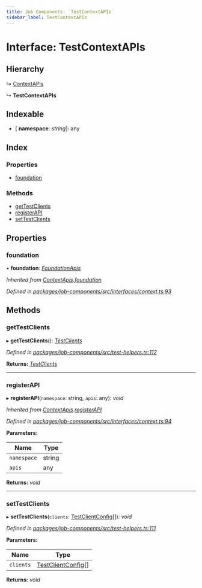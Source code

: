 ```yaml
---
title: Job Components: `TestContextAPIs`
sidebar_label: TestContextAPIs
---
```


# Interface: TestContextAPIs

## Hierarchy

  ↳ [ContextAPIs](contextapis.md)

  ↳ **TestContextAPIs**

## Indexable

* \[ **namespace**: *string*\]: any

## Index

### Properties

* [foundation](testcontextapis.md#foundation)

### Methods

* [getTestClients](testcontextapis.md#gettestclients)
* [registerAPI](testcontextapis.md#registerapi)
* [setTestClients](testcontextapis.md#settestclients)

## Properties

###  foundation

• **foundation**: *[FoundationApis](foundationapis.md)*

*Inherited from [ContextApis](contextapis.md).[foundation](contextapis.md#foundation)*

*Defined in [packages/job-components/src/interfaces/context.ts:93](https://github.com/terascope/teraslice/blob/78714a985/packages/job-components/src/interfaces/context.ts#L93)*

## Methods

###  getTestClients

▸ **getTestClients**(): *[TestClients](testclients.md)*

*Defined in [packages/job-components/src/test-helpers.ts:112](https://github.com/terascope/teraslice/blob/78714a985/packages/job-components/src/test-helpers.ts#L112)*

**Returns:** *[TestClients](testclients.md)*

___

###  registerAPI

▸ **registerAPI**(`namespace`: string, `apis`: any): *void*

*Inherited from [ContextApis](contextapis.md).[registerAPI](contextapis.md#registerapi)*

*Defined in [packages/job-components/src/interfaces/context.ts:94](https://github.com/terascope/teraslice/blob/78714a985/packages/job-components/src/interfaces/context.ts#L94)*

**Parameters:**

Name | Type |
------ | ------ |
`namespace` | string |
`apis` | any |

**Returns:** *void*

___

###  setTestClients

▸ **setTestClients**(`clients`: [TestClientConfig](testclientconfig.md)[]): *void*

*Defined in [packages/job-components/src/test-helpers.ts:111](https://github.com/terascope/teraslice/blob/78714a985/packages/job-components/src/test-helpers.ts#L111)*

**Parameters:**

Name | Type |
------ | ------ |
`clients` | [TestClientConfig](testclientconfig.md)[] |

**Returns:** *void*

